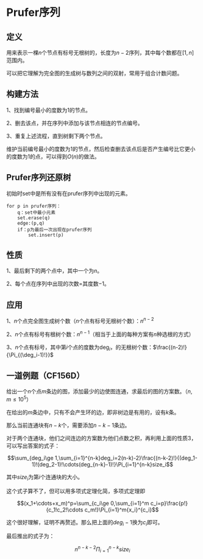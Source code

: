 # Prufer序列

## 定义

用来表示一棵$n$个节点有标号无根树的，长度为$n-2$序列，其中每个数都在$[1,n]$范围内。

可以把它理解为完全图的生成树与数列之间的双射，常用于组合计数问题。

## 构建方法

1、找到编号最小的度数为$1$的节点。

2、删去该点，并在序列中添加与该节点相连的节点编号。

3、重复上述流程，直到树剩下两个节点。

维护当前编号最小的度数为$1$的节点，然后检查删去该点后是否产生编号比它更小的度数为$1$的点，可以得到$O(n)$的做法。

## Prufer序列还原树

初始时set中是所有没有在prufer序列中出现的元素。

```
for p in prufer序列：
	q：set中最小元素
	set.erase(q)
	edge:(p,q)
	if：p为最后一次出现在prufer序列
		set.insert(p)
```

## 性质

1、最后剩下的两个点中，其中一个为$n$。

2、每个点在序列中出现的次数$=$其度数$-1$。

## 应用

1、$n$个点完全图生成树个数（$n$个点有标号无根树个数）：$n^{n-2}$ 

2、$n$个点有标号有根树个数：$n^{n-1}$（相当于上面的每种方案有$n$种选根的方式）

3、$n$个点有标号，其中第$i$个点的度数为$\deg_i$，的无根树个数：$\frac{(n-2)!}{\Pi_{(\deg_i-1)!}}$

## 一道例题（CF156D）

给出一个$n$个点$m$条边的图，添加最少的边使图连通，求最后的图的方案数。（$n,m\le 10^5$）

在给出的$m$条边中，只有不会产生环的边，即非树边是有用的，设有$k$条。

那么当前连通块有$n-k$个，需要添加$n-k-1$条边。

对于两个连通块，他们之间连边的方案数为他们点数之积，再利用上面的性质$3$，可以写出答案的式子：

$$\sum_{deg_i\ge 1,\sum_{i=1}^{n-k}deg_i=2(n-k)-2}\frac{(n-k-2)!}{(deg_1-1)!(deg_2-1)!\cdots(deg_{n-k}-1)!}\Pi_{i=1}^{n-k}size_i$$

其中$size_i$为第$i$个连通块的大小。

这个式子算不了，但可以用多项式定理化简，多项式定理即

$$(x_1+\cdots+x_m)^p=\sum_{c_i\ge 0,\sum_{i=1}^m c_i=p}\frac{p!}{c_1!c_2!\cdots c_m!}\Pi_{i=1}^m{x_i}^{c_i}$$

这个很好理解，证明不再赘述。那么把上面的$deg_i-1$换为$c_i$即可。

最后推出的式子为：

$$n^{n-k-2}\Pi_{i=1}^{n-k}size_i$$

